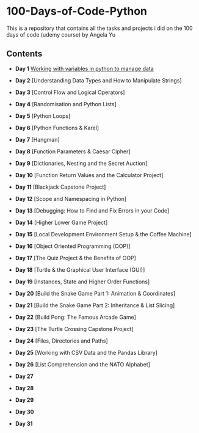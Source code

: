 # 100-Days-of-Code-Python


This is a repository that contains all the tasks and projects i did on the 100 days of code (udemy course) by Angela Yu


## Contents

* **Day 1** [Working with variables in python to manage data](https://github.com/Kingsolomon445/100-Days-of-Code-Python-/tree/main/day01)

* **Day 2** [Understanding Data Types and How to Manipulate Strings]

* **Day 3** [Control Flow and Logical Operators]

* **Day 4** [Randomisation and Python Lists]

* **Day 5** [Python Loops]

* **Day 6** [Python Functions & Karel]

* **Day 7** [Hangman]

* **Day 8** [Function Parameters & Caesar Cipher]

* **Day 9** [Dictionaries, Nesting and the Secret Auction]

* **Day 10** [Function Return Values and the Calculator Project]

* **Day 11** [Blackjack Capstone Project]

* **Day 12** [Scope and Namespacing in Python]

* **Day 13** [Debugging: How to Find and Fix Errors in your Code]

* **Day 14** [Higher Lower Game Project]

* **Day 15** [Local Development Environment Setup & the Coffee Machine]

* **Day 16** [Object Oriented Programming (OOP)]

* **Day 17** [The Quiz Project & the Benefits of OOP]

* **Day 18** [Turtle & the Graphical User Interface (GUI)]

* **Day 19** [Instances, State and Higher Order Functions]

* **Day 20** [Build the Snake Game Part 1: Animation & Coordinates]

* **Day 21** [Build the Snake Game Part 2: Inheritance & List Slicing]

* **Day 22** [Build Pong: The Famous Arcade Game]

* **Day 23** [The Turtle Crossing Capstone Project]

* **Day 24** [Files, Directories and Paths]

* **Day 25** [Working with CSV Data and the Pandas Library]

* **Day 26** [List Comprehension and the NATO Alphabet]

* **Day 27** 

* **Day 28**

* **Day 29**

* **Day 30**

* **Day 31**





